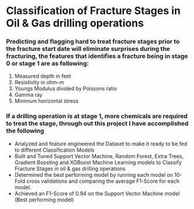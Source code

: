 # Classification of Fracture Stages in Oil &amp; Gas drilling operations

### Predicting and flagging hard to treat fracture stages prior to the fracture start date will eliminate surprises during the fracturing, the features that identifies a fracture being in stage 0 or stage 1 are as following:
1. Measured depth in feet
2. Resistivity in ohm-m
3. Youngs Modulus divided by Poissons ratio
4. Gamma ray
5. Minimum horizontal stress

### If a drilling operation is at stage 1, more chemicals are required to treat the stage, through out this project I have accomplished the following

* Analyzed and feature engineered the Dataset to make it ready to be fed to different Classification Models
* Built and Tuned Support Vector Machine, Random Forest, Extra Trees, Gradient Boosting and XGBoost Machine Learning models to Classify Fracture Stages in oil & gas drilling operations
* Determined the best performing model by running each model on 10-Fold cross validations and comparing the average F1-Score for each model.
* Achieved an F1-Score of 0.94 on the Support Vector Machine model (Best performing model)
